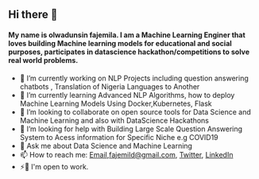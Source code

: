 ## Hi there 👋
#### My name is olwadunsin fajemila. I am a Machine Learning Enginer that loves building Machine learning models for educational and social purposes, participates in datascience hackathon/competitions to solve real world problems.
- 🔭 I’m currently working on NLP Projects including question answering chatbots , Translation of Nigeria Languages to Another
- 🌱 I’m currently learning Advanced NLP Algorithms, how to deploy Machine Learning Models Using Docker,Kubernetes, Flask
- 👯 I’m looking to collaborate on open source tools for Data Science and Machine Learning and also with DataScience Hackathons
- 🤔 I’m looking for help with Building Large Scale Question Answering System to Acess information for Specific Niche e.g COVID19
- 💬 Ask me about Data Science and Machine Learning
- 📫 How to reach me: [Email](fajemild@gmail.com),<a href='fajemild@gmail.com'>fajemild@gmail.com</a>, [Twitter](https://twitter.com/dfajemila), [LinkedIn](https://www.linkedin.com/in/fajemila-oluwadunsin-36332a18a/) 
- ⚡💬 I'm open to work.
